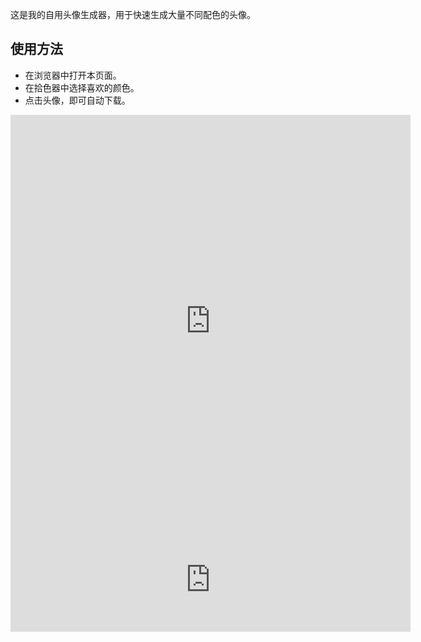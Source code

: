 这是我的自用头像生成器，用于快速生成大量不同配色的头像。

## **使用方法**

- 在浏览器中打开本页面。
- 在拾色器中选择喜欢的颜色。
- 点击头像，即可自动下载。

<iframe frameborder="0" src="https://itch.io/embed-upload/11852625?color=252525" allowfullscreen="" width="640" height="660"><a href="https://obscurefreeman.itch.io/of-avatar-generator">在 itch.io 上玩 晦涩弗里曼头像生成器</a></iframe>

<iframe frameborder="0" src="https://itch.io/embed/3072131?linkback=true&amp;bg_color=1a1a1a&amp;fg_color=ffffff&amp;link_color=1c4dcc&amp;border_color=505050" width="640" height="167"><a href="https://obscurefreeman.itch.io/of-avatar-generator">晦涩弗里曼头像生成器</a></iframe>

